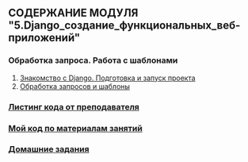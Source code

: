 ## СОДЕРЖАНИЕ МОДУЛЯ "5.Django_создание_функциональных_веб-приложений"
### Обработка запроса. Работа с шаблонами
1. [Знакомство с Django. Подготовка и запуск проекта](lesson_5.1/)
2. [Обработка запросов и шаблоны](lesson_5.2/)
### [Листинг кода от преподавателя](DJ_code/)
### [Мой код по материалам занятий](../lesson_5.1/dj_proect/)
### [Домашние задания](dj-homeworks/)
